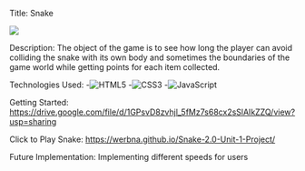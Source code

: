 Title: Snake

<img src='https://i.imgur.com/iG2KVDW.png'>

Description: 
The object of the game is to see how long the player can avoid colliding the snake with its own body and sometimes the boundaries of the game world while getting points for each item collected.

Technologies Used: 
-![HTML5](https://img.shields.io/badge/-HTML5-05122A?style=flat&logo=html5)
-![CSS3](https://img.shields.io/badge/-CSS-05122A?style=flat&logo=css3)
-![JavaScript](https://img.shields.io/badge/-JavaScript-05122A?style=flat&logo=javascript)

Getting Started: https://drive.google.com/file/d/1GPsvD8zvhjl_5fMz7s68cx2sSlAIkZZQ/view?usp=sharing

Click to Play Snake: https://werbna.github.io/Snake-2.0-Unit-1-Project/

Future Implementation: 
Implementing different speeds for users